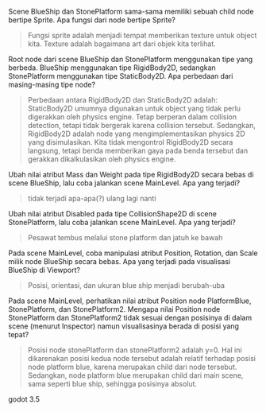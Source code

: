 Scene BlueShip dan StonePlatform sama-sama memiliki sebuah child node bertipe Sprite. Apa fungsi dari node bertipe Sprite?
> Fungsi sprite adalah menjadi tempat memberikan texture untuk object kita. Texture adalah bagaimana art dari objek kita terlihat.

Root node dari scene BlueShip dan StonePlatform menggunakan tipe yang berbeda. BlueShip menggunakan tipe RigidBody2D, sedangkan StonePlatform menggunakan tipe StaticBody2D. Apa perbedaan dari masing-masing tipe node?
> Perbedaan antara RigidBody2D dan StaticBody2D adalah: StaticBody2D umumnya digunakan untuk object yang tidak perlu digerakkan oleh physics engine. Tetap berperan dalam collision detection, tetapi tidak bergerak karena collision tersebut. Sedangkan, RigidBody2D adalah node yang mengimplementasikan physics 2D yang disimulasikan. Kita tidak mengontrol RigidBody2D secara langsung, tetapi benda memberikan gaya pada benda tersebut dan gerakkan dikalkulasikan oleh physics engine.

Ubah nilai atribut Mass dan Weight pada tipe RigidBody2D secara bebas di scene BlueShip, lalu coba jalankan scene MainLevel. Apa yang terjadi?
> tidak terjadi apa-apa(?) ulang lagi nanti

Ubah nilai atribut Disabled pada tipe CollisionShape2D di scene StonePlatform, lalu coba jalankan scene MainLevel. Apa yang terjadi?
> Pesawat tembus melalui stone platform dan jatuh ke bawah

Pada scene MainLevel, coba manipulasi atribut Position, Rotation, dan Scale milik node BlueShip secara bebas. Apa yang terjadi pada visualisasi BlueShip di Viewport?
> Posisi, orientasi, dan ukuran blue ship menjadi berubah-uba

Pada scene MainLevel, perhatikan nilai atribut Position node PlatformBlue, StonePlatform, dan StonePlatform2. Mengapa nilai Position node StonePlatform dan StonePlatform2 tidak sesuai dengan posisinya di dalam scene (menurut Inspector) namun visualisasinya berada di posisi yang tepat?
> Posisi node stonePlatform dan stonePlatform2 adalah y=0. Hal ini dikarenakan posisi kedua node tersebut adalah relatif terhadap posisi node platform blue, karena merupakan child dari node tersebut. Sedangkan, node platform blue merupakan child dari main scene, sama seperti blue ship, sehingga posisinya absolut.

godot 3.5
